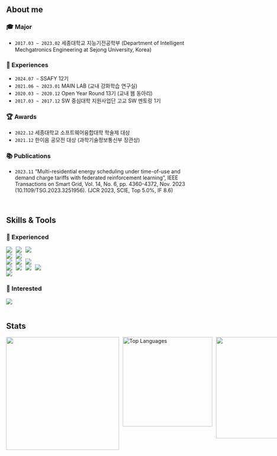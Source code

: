 ## About me
### 🎓 Major
- `2017.03 ~ 2023.02` 세종대학교 지능기전공학부 (Department of Intelligent Mechgatronics Engineering at Sejong University, Korea)

### 💼 Experiences
- `2024.07 ~` SSAFY 12기
- `2021.06 ~ 2023.01` MAIN LAB (교내 강화학습 연구실)
- `2020.03 ~ 2020.12` Open Year Round 13기 (교내 웹 동아리)
- `2017.03 ~ 2017.12` SW 중심대학 지원사업단 고교 SW 멘토링 1기

### 🏆 Awards
- `2022.12` 세종대학교 소프트웨어융합대학 학술제 대상
- `2021.12` 한이음 공모전 대상 (과학기술정보통신부 장관상)

### 📚 Publications
- `2023.11` “Multi-residential energy scheduling under time-of-use and demand charge tariffs with federated reinforcement learning”, IEEE Transactions on Smart Grid, Vol. 14, No. 6, pp. 4360-4372, Nov. 2023 (10.1109/TSG.2023.3251956). (JCR 2023, SCIE, Top 5.0%, IF 8.6)

<br>

## Skills & Tools
### 🔧 Experienced
<div style="display: flex; gap: 10px;">
  <img src="https://img.shields.io/badge/Java-F89820?style=for-the-badge&logo=java&logoColor=white">
  <img src="https://img.shields.io/badge/Python-3776AB?style=for-the-badge&logo=python&logoColor=white">
  <img src="https://img.shields.io/badge/JavaScript-F7DF1E?style=for-the-badge&logo=javascript&logoColor=white">
</div>

<div style="display: flex; gap: 10px;">
  <img src="https://img.shields.io/badge/Spring%20Boot-brightgreen?style=for-the-badge&logo=springboot&logoColor=white">
  <img src="https://img.shields.io/badge/Vue.js-4FC08D?style=for-the-badge&logo=vue.js&logoColor=white">
</div>

<div style="display: flex; gap: 10px;">
  <img src="https://img.shields.io/badge/MySQL-4479A1?style=for-the-badge&logo=mysql&logoColor=white">
  <img src="https://img.shields.io/badge/MariaDB-003545?style=for-the-badge&logo=mariadb&logoColor=white">
  <img src="https://img.shields.io/badge/Redis-DC382D?style=for-the-badge&logo=redis&logoColor=white">
</div>

<div style="display: flex; gap: 10px;">
  <img src="https://img.shields.io/badge/NumPy-013243?style=for-the-badge&logo=numpy&logoColor=white">
  <img src="https://img.shields.io/badge/Pandas-150458?style=for-the-badge&logo=pandas&logoColor=white">
  <img src="https://img.shields.io/badge/Matplotlib-11557C?style=for-the-badge">
  <img src="https://img.shields.io/badge/PyTorch-EE4C2C?style=for-the-badge&logo=pytorch&logoColor=white">
</div>

<div style="display: flex; gap: 10px;">
  <img src="https://img.shields.io/badge/Docker-2496ED?style=for-the-badge&logo=docker&logoColor=white">
</div>

### 🚀 Interested
<div style="display: flex; gap: 10px;">
  <img src="https://img.shields.io/badge/Kotlin-7F52FF?style=for-the-badge&logo=kotlin&logoColor=white">
</div>

<br>

## Stats
<div style="display: flex; justify-content: space-between; gap: 10px;">
    <a href="https://github.com/potential1205/github-readme-stats">
      <img src="https://github-readme-stats.vercel.app/api?username=potential1205" style="width: 305px; height: auto;">
    </a>
    <a><img src="https://github-readme-stats.vercel.app/api/top-langs/?username=potential1205&layout=compact" alt="Top Languages" style="width: 242px; height: auto;"></a>
  <a href="https://solved.ac/potential1205/">
      <img src="http://mazassumnida.wtf/api/v2/generate_badge?boj=potential1205" style="width: 274px; height: auto;">
    </a>
</div>

